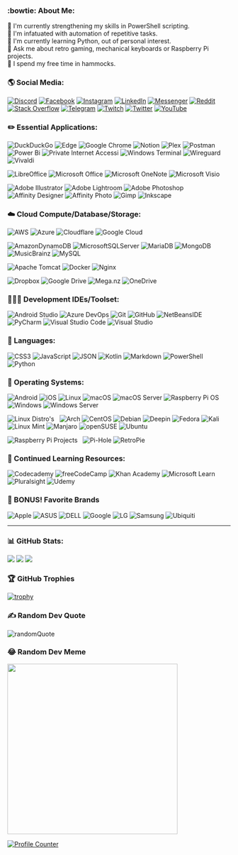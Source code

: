 <!--
**jutgreen/jutgreen** is a ✨ _special_ ✨ repository because its `README.md` (this file) appears on your GitHub profile.
Here are some ideas to get you started:
- 🔭 I’m currently working on ...
- 🌱 I’m currently learning ...
- 👯 I’m looking to collaborate on ...
- 🤔 I’m looking for help with ...
- 💬 Ask me about ...
- 📫 How to reach me: ...
- 😄 Pronouns: ...
- ⚡ Fun fact: ... 
-->

### :bowtie: About Me:
📜 I'm currently strengthening my skills in PowerShell scripting.<br>🤖 I'm infatuated with automation of repetitive tasks.<br>🧐 I'm currently learning Python, out of personal interest.<br>💬 Ask me about retro gaming, mechanical keyboards or Raspberry Pi projects.<br>🌴 I spend my free time in hammocks.

### 🌎 Social Media:
[![Discord](https://img.shields.io/badge/Discord-%237289DA.svg?logo=discord&logoColor=white)](htttps://discord.gg/EGtf7yzX)
[![Facebook](https://img.shields.io/badge/Facebook-%231877F2.svg?logo=Facebook&logoColor=white)](https://facebook.com/jutgreen)
[![Instagram](https://img.shields.io/badge/Instagram-%23E4405F.svg?logo=Instagram&logoColor=white)](https://instagram.com/jutgreen)
[![LinkedIn](https://img.shields.io/badge/LinkedIn-%230077B5.svg?logo=linkedin&logoColor=white)](https://linkedin.com/in/jutgreen)
[![Messenger](https://img.shields.io/badge/Messenger-00B2FF?logo=messenger&logoColor=white)](https://www.messenger.com/t/jutgreen/)
[![Reddit](https://img.shields.io/badge/Reddit-%23FF4500.svg?logo=Reddit&logoColor=white)](https://reddit.com/user/jutgreen)
[![Stack Overflow](https://img.shields.io/badge/-Stackoverflow-FE7A16?logo=stack-overflow&logoColor=white)](https://stackoverflow.com/users/jutgreen)
[![Telegram](https://img.shields.io/badge/Telegram-2CA5E0?logo=telegram&logoColor=white)](https://t.me/jutgreen)
[![Twitch](https://img.shields.io/badge/Twitch-%239146FF.svg?logo=Twitch&logoColor=white)](https://twitch.tv/jutgreen)
[![Twitter](https://img.shields.io/badge/Twitter-%231DA1F2.svg?logo=Twitter&logoColor=white)](https://twitter.com/jutgreen)
[![YouTube](https://img.shields.io/badge/YouTube-%23FF0000.svg?logo=YouTube&logoColor=white)](https://youtube.com/c/jutgreen)

### ✏️ Essential Applications:
![DuckDuckGo](https://img.shields.io/badge/DuckDuckGo-DE5833?style=flat&logo=DuckDuckGo&logoColor=white)
![Edge](https://img.shields.io/badge/Edge-0078D7?style=flat&logo=Microsoft-edge&logoColor=white)
![Google Chrome](https://img.shields.io/badge/Google%20Chrome-4285F4?style=flat&logo=GoogleChrome&logoColor=white)
![Notion](https://img.shields.io/badge/Notion-%23000000.svg?style=flat&logo=notion&logoColor=white)
![Plex](https://img.shields.io/badge/plex-%23E5A00D.svg?style=flat&logo=plex&logoColor=white)
![Postman](https://img.shields.io/badge/Postman-FF6C37?style=flat&logo=postman&logoColor=white)
![Power Bi](https://img.shields.io/badge/Power_Bi-F2C811?style=flat&logo=powerbi&logoColor=black)
![Private Internet Accessi](https://img.shields.io/badge/Private_Internet_Access-67a94e?style=flat&logo=privateinternetaccess&logoColor=white)
![Windows Terminal](https://img.shields.io/badge/Windows%20Terminalt-%234D4D4D.svg?style=flat&logo=windows-terminal&logoColor=white)
![Wireguard](https://img.shields.io/badge/WireGuard-%2388171A.svg?style=flat&logo=wireguard&logoColor=white)
![Vivaldi](https://img.shields.io/badge/Vivaldi-EF3939?style=flat&logo=Vivaldi&logoColor=white)

![LibreOffice](https://img.shields.io/badge/LibreOffice-%2318A303?style=flat&logo=LibreOffice&logoColor=white)
![Microsoft Office](https://img.shields.io/badge/Microsoft_Office-D83B01?style=flat&logo=microsoft-office&logoColor=white)
![Microsoft OneNote](https://img.shields.io/badge/Microsoft_OneNote-7024a9?style=flat&logo=microsoftonenote&logoColor=white)
![Microsoft Visio ](https://img.shields.io/badge/Microsoft_Visio-3955A3?style=flat&logo=microsoft-visio&logoColor=white)

![Adobe Illustrator](https://img.shields.io/badge/Adobe_Illustrator-%23FF9A00.svg?style=flat&logo=adobeillustrator&logoColor=white)
![Adobe Lightroom](https://img.shields.io/badge/Adobe_Lightroom-31A8FF.svg?style=flat&logo=Adobe%20Lightroom&logoColor=white)
![Adobe Photoshop](https://img.shields.io/badge/Adobe_Photoshop-%2331A8FF.svg?style=flat&logo=adobephotoshop&logoColor=white)
![Affinity Designer](https://img.shields.io/badge/Affinity_Desginer-%231B72BE.svg?style=flat&logo=affinity-designer&logoColor=white)
![Affinity Photo](https://img.shields.io/badge/Affinity_Photo-%237E4DD2.svg?style=flat&logo=affinity-photo&logoColor=white)
![Gimp](https://img.shields.io/badge/Gimp-657D8B?style=flat&logo=gimp&logoColor=FFFFFF)
![Inkscape](https://img.shields.io/badge/Inkscape-e0e0e0?style=flat&logo=inkscape&logoColor=080A13)

### ☁️ Cloud Compute/Database/Storage:
![AWS](https://img.shields.io/badge/AWS-%23FF9900.svg?style=flat&logo=amazon-aws&logoColor=white)
![Azure](https://img.shields.io/badge/Azure-%230072C6.svg?style=flat&logo=azure-devops&logoColor=white)
![Cloudflare](https://img.shields.io/badge/Cloudflare-F38020?style=flat&logo=Cloudflare&logoColor=white)
![Google Cloud](https://img.shields.io/badge/Google%20Cloud-%234285F4.svg?style=flat&logo=google-cloud&logoColor=white)

![AmazonDynamoDB](https://img.shields.io/badge/Amazon%20DynamoDB-4053D6?style=flat&logo=Amazon%20DynamoDB&logoColor=white)
![MicrosoftSQLServer](https://img.shields.io/badge/Microsoft%20SQL%20Sever-CC2927?style=flat&logo=microsoft%20sql%20server&logoColor=white)
![MariaDB](https://img.shields.io/badge/MariaDB-003545?style=flat&logo=mariadb&logoColor=white)
![MongoDB](https://img.shields.io/badge/MongoDB-%234ea94b.svg?style=flat&logo=mongodb&logoColor=white)
![MusicBrainz](https://img.shields.io/badge/MusicBrainz-EB743B?style=flat&logo=musicbrainz&logoColor=BA478F)
![MySQL](https://img.shields.io/badge/MySQL-%2300f.svg?style=flat&logo=mysql&logoColor=white)

![Apache Tomcat](https://img.shields.io/badge/Apache_Tomcat-%23F8DC75.svg?style=flat&logo=apache-tomcat&logoColor=black)
![Docker](https://img.shields.io/badge/Docker-%230db7ed.svg?style=flat&logo=docker&logoColor=white)
![Nginx](https://img.shields.io/badge/NGINX-%23009639.svg?style=flat&logo=nginx&logoColor=white)

![Dropbox](https://img.shields.io/badge/Dropbox-%233B4D98.svg?style=flat&logo=Dropbox&logoColor=white)
![Google Drive](https://img.shields.io/badge/Google%20Drive-4285F4?style=flat&logo=googledrive&logoColor=white)
![Mega.nz](https://img.shields.io/badge/Mega-%23D90007.svg?style=flat&logo=Mega&logoColor=white)
![OneDrive](https://img.shields.io/badge/OneDrive-0078D4.svg?style=flat&logo=microsoftonedrive&logoColor=white)

### 👨🏻‍💻 Development IDEs/Toolset:
![Android Studio](https://img.shields.io/badge/Android%20Studio-6adc84.svg?style=flat&logo=android-studio&logoColor=white)
![Azure DevOps](https://img.shields.io/badge/Azure_DevOps-4c72e1.svg?style=flat&logo=azuredevops&logoColor=white)
![Git](https://img.shields.io/badge/git-%23F05033.svg?style=flat&logo=git&logoColor=white)
![GitHub](https://img.shields.io/badge/github-%23121011.svg?style=flat&logo=github&logoColor=white)
![NetBeansIDE](https://img.shields.io/badge/NetBeansIDE-1B6AC6.svg?style=flat&logo=apache-netbeans-ide&logoColor=white)
![PyCharm](https://img.shields.io/badge/PyCharm-143?style=flat&logo=pycharm&logoColor=black&color=black&labelColor=green)
![Visual Studio Code](https://img.shields.io/badge/Visual%20Studio%20Code-0078d7.svg?style=flat&logo=visual-studio-code&logoColor=white)
![Visual Studio](https://img.shields.io/badge/Visual%20Studio-5C2D91.svg?style=flat&logo=visual-studio&logoColor=white)

### 🔣 Languages:
![CSS3](https://img.shields.io/badge/CSS3-%231572B6.svg?style=flat&logo=css3&logoColor=white)
![JavaScript](https://img.shields.io/badge/JavaScript-%23323330.svg?style=flat&logo=javascript&logoColor=%23F7DF1E)
![JSON](https://img.shields.io/badge/JSON-252525?style=flat&logo=json&logoColor=555555)
![Kotlin](https://img.shields.io/badge/Kotlin-%230095D5.svg?style=flat&logo=kotlin&logoColor=white)
![Markdown](https://img.shields.io/badge/Markdown-%23000000.svg?style=flat&logo=markdown&logoColor=white)
![PowerShell](https://img.shields.io/badge/PowerShell-%235391FE.svg?style=flat&logo=powershell&logoColor=white)
![Python](https://img.shields.io/badge/Python-3670A0?style=flat&logo=python&logoColor=ffdd54)

### 💾 Operating Systems:
![Android](https://img.shields.io/badge/Android-6adc84?style=flat&logo=android&logoColor=white)
![iOS](https://img.shields.io/badge/iOS-fcfcfc?style=flat&logo=ios&logoColor=4a607a)
![Linux](https://img.shields.io/badge/Linux-FCC624?style=flat&logo=linux&logoColor=black)
![macOS](https://img.shields.io/badge/macOS-942abb?style=flat&logo=macos&logoColor=F0F0F0)
![macOS Server](https://img.shields.io/badge/macOS_Server-000000?style=flat&logo=macos&logoColor=F0F0F0)
![Raspberry Pi OS](https://img.shields.io/badge/-Raspberry_Pi_OS-C51A4A?style=flat&logo=Raspberry-Pi)
![Windows](https://img.shields.io/badge/Windows-0078D6?style=flat&logo=windows&logoColor=white)
![Windows Server](https://img.shields.io/badge/Windows_Server-e1582b?style=flat&logo=windows&logoColor=white)

![Linux Distro's](https://img.shields.io/badge/Linux_Distro's-FCC624?style=flat&logo=linux&logoColor=black) &nbsp;
![Arch](https://img.shields.io/badge/Arch%20Linux-1793D1?logo=arch-linux&logoColor=fff&style=flat)
![CentOS](https://img.shields.io/badge/CentOS-002260?style=flat&logo=centos&logoColor=F0F0F0)
![Debian](https://img.shields.io/badge/Debian-D70A53?style=flat&logo=debian&logoColor=white)
![Deepin](https://img.shields.io/badge/Deepin-007CFF?style=flat&logo=deepin&logoColor=white)
![Fedora](https://img.shields.io/badge/Fedora-294172?style=flat&logo=fedora&logoColor=white)
![Kali](https://img.shields.io/badge/Kali-268BEE?style=flat&logo=kalilinux&logoColor=white)
![Linux Mint](https://img.shields.io/badge/Linux%20Mint-87CF3E?style=flat&logo=Linux%20Mint&logoColor=white)
![Manjaro](https://img.shields.io/badge/Manjaro-35BF5C?style=flat&logo=Manjaro&logoColor=white)
![openSUSE](https://img.shields.io/badge/openSUSE-%2364B345?style=flat&logo=openSUSE&logoColor=white)
![Ubuntu](https://img.shields.io/badge/Ubuntu-E95420?style=flat&logo=ubuntu&logoColor=white)

![Raspberry Pi Projects](https://img.shields.io/badge/-Raspberry_Pi_Projects-C51A4A?style=flat&logo=Raspberry-Pi) &nbsp;
![Pi-Hole](https://img.shields.io/badge/Pi--Hole-%2396060C.svg?style=flat&logo=pi-hole&logoColor=white)
![RetroPie](https://img.shields.io/badge/RetroPie-bb1708?style=flat&logo=retropie)

### 📖 Continued Learning Resources:
![Codecademy](https://img.shields.io/badge/Codecademy-FFF0E5?style=flat&logo=codecademy&logoColor=1F243A)
![freeCodeCamp](https://img.shields.io/badge/freeCodeCamp-%23123.svg?&style=flat&logo=freecodecamp&logoColor=green)
![Khan Academy](https://img.shields.io/badge/KhanAcademy-%2314BF96.svg?style=flat&logo=KhanAcademy&logoColor=white)
![Microsoft Learn](https://img.shields.io/badge/Microsoft_Learn-258ffa?style=flat&logo=microsoft&logoColor=white)
![Pluralsight](https://img.shields.io/badge/Pluralsight-EE3057?style=flat&logo=pluralsight&logoColor=white)
![Udemy](https://img.shields.io/badge/Udemy-A435F0?style=flat&logo=Udemy&logoColor=white)

### 🎩 BONUS! Favorite Brands
![Apple](https://img.shields.io/badge/Apple-%23000000.svg?style=flat&logo=apple&logoColor=white)
![ASUS](https://img.shields.io/badge/ASUS-000080.svg?style=flat&logo=asus&logoColor=white)
![DELL](https://img.shields.io/badge/DELL-387db7.svg?style=flat&logo=dell&logoColor=white)
![Google](https://img.shields.io/badge/Google-4285F4?style=flat&logo=google&logoColor=white)
![LG](https://img.shields.io/badge/LG-a50034.svg?style=flat&logo=lg&logoColor=white)
![Samsung](https://img.shields.io/badge/Samsung-%231428A0.svg?style=flat&logo=samsung&logoColor=white)
![Ubiquiti](https://img.shields.io/badge/Ubiquiti-%230559C9.svg?style=flat&logo=ubiquiti&logoColor=white)

---

### 📊 GitHub Stats:
![](https://github-readme-stats.vercel.app/api?username=jutgreen&theme=tokyonight&hide_border=false&include_all_commits=false&count_private=false)
![](https://github-readme-streak-stats.herokuapp.com/?user=jutgreen&theme=tokyonight&hide_border=false)
![](https://github-readme-stats.vercel.app/api/top-langs/?username=jutgreen&theme=tokyonight&hide_border=false&include_all_commits=false&count_private=false&layout=compact)

### 🏆 GitHub Trophies
[![trophy](https://github-profile-trophy.vercel.app/?username=jutgreen&theme=tokyonight&no-bg=false&no-frame=false&margin-w=15&margin-h=15&column=-1)](https://github.com/ryo-ma/github-profile-trophy)

### ✍️ Random Dev Quote
![randomQuote](https://quotes-github-readme.vercel.app/api?type=horizontal&theme=tokyonight)

### 😂 Random Dev Meme
<img src="https://random-memer.herokuapp.com/" width="384px"/>

[![Profile Counter](https://visitcount.itsvg.in/api?id=jutgreen&label=Profile%20Views&pretty=true)](https://visitcount.itsvg.in)
<!--
# possible future additions
🌐 Social Media:
![Google Meet](https://img.shields.io/badge/Google%20Meet-00897B?logo=google-meet&logoColor=white)
[![Medium](https://img.shields.io/badge/Medium-12100E?logo=medium&logoColor=white)](https://medium.com/@jutgreen)
✏️ Essential Applications:
![Wiki.js](https://img.shields.io/badge/wiki.js-%231976D2.svg?style=for-the-badge&logo=wikidotjs&logoColor=white)
emojiKeepers: 🌱 📎
-->
